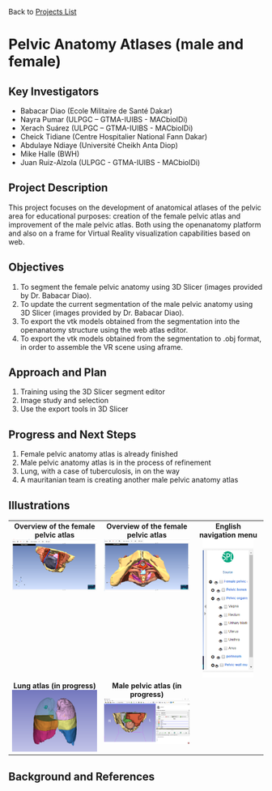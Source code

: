 Back to [Projects List](../../README.md#ProjectsList)

# Pelvic Anatomy Atlases (male and female)


## Key Investigators

- Babacar Diao (Ecole Militaire de Santé Dakar)
- Nayra Pumar (ULPGC – GTMA-IUIBS - MACbioIDi)
-	Xerach Suárez (ULPGC – GTMA-IUIBS - MACbioIDi)
-	Cheick Tidiane (Centre Hospitalier National Fann Dakar)
- Abdulaye Ndiaye (Université Cheikh Anta Diop)
- Mike Halle (BWH)
- Juan Ruiz-Alzola (ULPGC - GTMA-IUIBS - MACbioIDi)


## Project Description

This project focuses on the development of anatomical atlases of the pelvic area for educational purposes: creation of the female pelvic atlas and improvement of the male pelvic atlas. Both using the openanatomy platform and also on a frame for Virtual Reality visualization capabilities based on web.


## Objectives

1.	To segment the female pelvic anatomy using 3D Slicer (images provided by Dr. Babacar Diao).
1.	To update the current segmentation of the male pelvic anatomy using 3D Slicer (images provided by Dr. Babacar Diao).
1.	To export the vtk models obtained from the segmentation into the openanatomy structure using the web atlas editor.
1.	To export the vtk models obtained from the segmentation to .obj format, in order to assemble the VR scene using aframe.


## Approach and Plan

1.	Training using the 3D Slicer segment editor
1.	Image study and selection
1.	Use the export tools in 3D Slicer


## Progress and Next Steps

1. Female pelvic anatomy atlas is already finished
1. Male pelvic anatomy atlas is in the process of refinement
1. Lung, with a case of tuberculosis, in on the way
1. A mauritanian team is creating another male pelvic anatomy atlas


## Illustrations
<table border=0 width=100%>
  <tr valign=top align=center>
    <td><b>Overview of the female pelvic atlas</b><br><img src="pelvis_fm.png" width="250"></td>
    <td><b>Overview of the female pelvic atlas</b><br><img src="pelvis_fm2.png" width="250"></td>
    <td><b>English navigation menu</b><br><img src="pelvis_fm-menuEN.png" width="100"></td>
  </tr>
    <tr valign=top align=center>
    <td><b>Lung atlas (in progress)</b><br><img src="lung.png" width="250"></td>
    <td><b>Male pelvic atlas (in progress)</b><br><img src="pelvis-mau.png" width="250"></td>
  </tr>
  </table>


## Background and References


